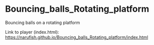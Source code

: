 # Bouncing_balls_Rotating_platform
Bouncing balls on a rotating platform

Link to player (index.html):
https://narufish.github.io/Bouncing_balls_Rotating_platform/index.html
